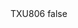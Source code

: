 <?xml version="1.0" encoding="UTF-8"?>
<CustomMetadata xmlns="http://soap.sforce.com/2006/04/metadata">
    <label>TXU806</label>
    <protected>false</protected>
</CustomMetadata>
